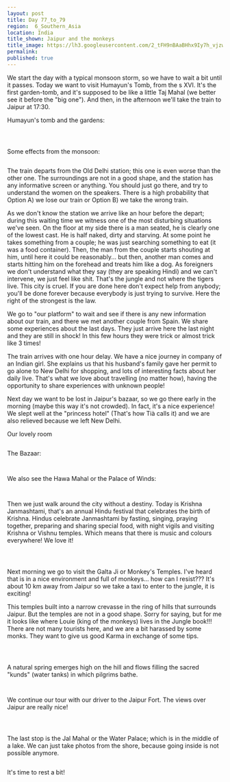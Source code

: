 ```yaml
---
layout: post
title: Day 77_to_79
region:  6_Southern_Asia
location: India
title_shown: Jaipur and the monkeys
title_image: https://lh3.googleusercontent.com/2_tFH9nBAaBHhx9Iy7h_vjzw0OCMzqWRIimAOdNk43SrbeGWMjt5rF60NcKUq03oAsa7qrlxO37vvM9MMpMfRKv5wy820e97qsFnk7v3oFmnUsqvRwOdoNKrBbnZeHXi82kxyBHBRnV9oQT60ARiNTopbQ8CkUurZLm58DRM0PgP5cW4_4inB8jc6vZe6MlYJ1W3xHfoLp5MeUS_-iFG6rkmTABPPChQtxYBb7HyngeJjUQ9nKyXgNzpe0i81Co7za-kZAk8WNYgUle8Zpt-r2MCBbUQshfnMk1Gm-u51IpMDNUx8xI5qqK0dfxWiAfNZ5rMCHjpeuP_Upo-NxacsC2GKxCs9YrEJl4WKyX9KSDOtCOttve3THl2n-DbIX5PbxD3RUkE_yG0DGq6hvBrg46ECUO9RpcHftl8M-oVJLR-iMNvWpc_SguHfzER1Zwh100Grw_ZvWHNWfLure5WJOqJs-oodzSBtWlag0M8u_FruTu4zcFFs2l5rae2-IWKT3RZsniCA1njYM68u1UJsOs0zC6KyzI_-IccHJabeDqoHoEj5-vak3-5LeGGaGuq_1Tmr6ozX4zdjpOhMzVnOkQWUrfOUBvdmbkA5mgijLd2-os4IMh9j0_98g_tDkQKfxcSBF-qEI0kB5AtWr3JNpaN_hou4uJjAlI52L1JhzyOaCv-z-QTKh4LoBnVN5LL6CwEJocxBC1gaeHYgfg=w836-h627-no 
permalink: 
published: true
---
```


We start the day with a typical monsoon storm, so we have to wait a bit until it passes. Today we want to visit Humayun's Tomb, from the s XVI. It's the first garden-tomb, and it's supposed to be like a little Taj Mahal (we better see it before the "big one"). And then, in the afternoon we'll take the train to Jaipur at 17:30.

Humayun's tomb and the gardens:

<p><a
href="https://lh3.googleusercontent.com/tPa6DNIs3y3qqIEuKZ7VvkLvo0-8wPvYtUVeLcnVGNwJMRFsyVXVS5_lm6-qS1ke5K6SySYreMCdMfQgjmlx0IMEHCKHNcmN4rNQI-mdhsZo4a4Zd34A5ySx0XNEtk3EvUszPMV8u9Hlpm2eKt3wZngtq1MMUqjXasae3Ze_wkv8lhtXBQ4rQg9Ce3Ey8bKzWZnusIvfWmsKuEBHMIOXj5Qriwb-Yu0QQPv4vTudGjxz7Blnn_AdCdW6LLjSokSPGpASRAcqLR7KAnOQQF00rOkTQDfZugTQB3Riysy6-4E_ah-6dPJU3rS1hV52-a7P794jJ11sTvHqaO3fsT1jK73eh-z_jKHYLMwpBeMPq6RiDP8RKZ3ra6cTcpB-ABz_qy-zI627AjJjoC3Sh9E-hEEeD2hXCXhQ9opmI7v--K57DpPox-zoHBD0LcuhTJ7FykXmGWyc9WeguGNd6HyBOswkMqa4hgRRbf8fxy9K2hFcELZNiVQvSllgafjjxFYmjnZdjwBybtHwMQSLczwDCGt4bCcrqo1kPwJMDUvd9ybtJ-87PiYBvCf2o3R8XEeR6N496xdIrLB_FhxOfcu1uSH1umGEh5FOyI_SucY8z7DVYTH2D2BgbpIsXw1-hgyvAi5f58V-e0MwbnGqI1uMgBwALPj2xRCsTO2F5jl-7FKdZAnzN4YttvX4Rg=w836-h627-no"><img 
src="https://lh3.googleusercontent.com/tPa6DNIs3y3qqIEuKZ7VvkLvo0-8wPvYtUVeLcnVGNwJMRFsyVXVS5_lm6-qS1ke5K6SySYreMCdMfQgjmlx0IMEHCKHNcmN4rNQI-mdhsZo4a4Zd34A5ySx0XNEtk3EvUszPMV8u9Hlpm2eKt3wZngtq1MMUqjXasae3Ze_wkv8lhtXBQ4rQg9Ce3Ey8bKzWZnusIvfWmsKuEBHMIOXj5Qriwb-Yu0QQPv4vTudGjxz7Blnn_AdCdW6LLjSokSPGpASRAcqLR7KAnOQQF00rOkTQDfZugTQB3Riysy6-4E_ah-6dPJU3rS1hV52-a7P794jJ11sTvHqaO3fsT1jK73eh-z_jKHYLMwpBeMPq6RiDP8RKZ3ra6cTcpB-ABz_qy-zI627AjJjoC3Sh9E-hEEeD2hXCXhQ9opmI7v--K57DpPox-zoHBD0LcuhTJ7FykXmGWyc9WeguGNd6HyBOswkMqa4hgRRbf8fxy9K2hFcELZNiVQvSllgafjjxFYmjnZdjwBybtHwMQSLczwDCGt4bCcrqo1kPwJMDUvd9ybtJ-87PiYBvCf2o3R8XEeR6N496xdIrLB_FhxOfcu1uSH1umGEh5FOyI_SucY8z7DVYTH2D2BgbpIsXw1-hgyvAi5f58V-e0MwbnGqI1uMgBwALPj2xRCsTO2F5jl-7FKdZAnzN4YttvX4Rg=w836-h627-no" class="oversize" alt=""></a></p>

<p><a
href="https://lh3.googleusercontent.com/aRoFs1stinP28gwq0VqyvJk4r9zW0pCfwGpfj1mm226gGrvrpH87p78ukgQ8U6u03NxWPzVHFAETAPiZvKkwYUy9zem2VDp4jIDJwHw2s6BpHsbUYICMThGMyRAdOgUcpSZ_4tWyfakyWTGzyl0pbcKkGwKEHmGLOHzAm_ZJY780q4NOo7Hiia1ieqKmJ7eRu3BPBdzCYS6W97aQwEFwpi4c8LMxWlExso306kfUJj8Vz7Qf-sv9kSL_Mq7ePluyYdLUhqHFF2Gp6QMOhZReyeVcOWkJAcC5qGqLQKJ5NjlTpLrvUHKUtSC1cnvRs6B71-8NArJ6WNV5GrWChNRcgDvo-iqTGNxCRtGBuG5U_mcmtoFPEBLuEkYUtPb5nF5B9B9x97_hzgXD7mYDJ0VjrS11iPsfu6Uq23839dQu1FPuWCztQaUeRgaS0TfrYVNtrigVXDrQB7exSRsuP1Hv3mFLBHkvfiOOJKnBOMgVRRkaz8dkwrm1puyWv71ZMP6s4enWj0KeNgBQnOckyuWwCf0qEZtGT5J5qfFsIAeiwqdK8U_YGSUsJAXd1w8tFusNk_-amtvczHrfMObTWsg--MGkv4njUCu3bm-7t8caTmsM15sfmpJ45unz-3nXx5XIzdjOeT9QcwdqiFR6AklF5Ovob1kbICkO5X58SGizUI3yusticaeMOWAn4Q=w836-h627-no"><img 
src="https://lh3.googleusercontent.com/aRoFs1stinP28gwq0VqyvJk4r9zW0pCfwGpfj1mm226gGrvrpH87p78ukgQ8U6u03NxWPzVHFAETAPiZvKkwYUy9zem2VDp4jIDJwHw2s6BpHsbUYICMThGMyRAdOgUcpSZ_4tWyfakyWTGzyl0pbcKkGwKEHmGLOHzAm_ZJY780q4NOo7Hiia1ieqKmJ7eRu3BPBdzCYS6W97aQwEFwpi4c8LMxWlExso306kfUJj8Vz7Qf-sv9kSL_Mq7ePluyYdLUhqHFF2Gp6QMOhZReyeVcOWkJAcC5qGqLQKJ5NjlTpLrvUHKUtSC1cnvRs6B71-8NArJ6WNV5GrWChNRcgDvo-iqTGNxCRtGBuG5U_mcmtoFPEBLuEkYUtPb5nF5B9B9x97_hzgXD7mYDJ0VjrS11iPsfu6Uq23839dQu1FPuWCztQaUeRgaS0TfrYVNtrigVXDrQB7exSRsuP1Hv3mFLBHkvfiOOJKnBOMgVRRkaz8dkwrm1puyWv71ZMP6s4enWj0KeNgBQnOckyuWwCf0qEZtGT5J5qfFsIAeiwqdK8U_YGSUsJAXd1w8tFusNk_-amtvczHrfMObTWsg--MGkv4njUCu3bm-7t8caTmsM15sfmpJ45unz-3nXx5XIzdjOeT9QcwdqiFR6AklF5Ovob1kbICkO5X58SGizUI3yusticaeMOWAn4Q=w836-h627-no" class="oversize" alt=""></a></p>

<p><a
href="https://lh3.googleusercontent.com/4nwvXcbBnAN1BwIs-454g9aQCxZIYiTkyH3jTDxsvjcd48Tg4Y45enL1MQvng2tVAgnGFXp-3djTLQcVD__U7dZatOyWKD8ie9I4wi6UcuMW_cmPduf9nQSK8IU4FN_jRB-R7QXyziIReFv2Tl7goBuIb-71lvG3KN-Dg2Fi5LUXuNbAZhLjW81JRwPcTCGzJ6g6DzXCcgJbfPh0WFOGIeAKzx3cQ-UJfDEPPfAUqWypW52HCrT2oxSITKhPmomBECLqCp0T8lIE28gRiyKUSGlHaRP1XcYe0k0SFC5Jeo5Ns9nfnAyCsTXK2zMZm2QuEsHNnwM3amQK7XTUvQ2WoHRwTEp0enpfnS0rZeJw4yhjRBUip18LryIZM0rFfEgmJUoQUx1OmZIQBTmQA3ysn4w7jyQaLAUrW1Feui8VhuGsqXBPNU3mAyYBfhWUNYZkPU4qHGQoYSy5XhPj-FEs2qxZKKedHhelzJePWAid6QDja0gjmtFfkjZ-miBrc01h83D9G--FHm5zosvF77hkGCyzkVm8hPugZdnLH5oXeucvgNRMWeLR1_kcrZKRIWamLnvAedSBJDwgdFpVAcqDlBFFnGGFdtrs5A4TKtimSP85rYQUjOQhOoWx8xIJDud_h71wxF0j0xyRIH7_YSxbyN-QdMa4xbrMcwIY03yh_aMu568bbKZIjYueFg=w836-h627-no"><img 
src="https://lh3.googleusercontent.com/4nwvXcbBnAN1BwIs-454g9aQCxZIYiTkyH3jTDxsvjcd48Tg4Y45enL1MQvng2tVAgnGFXp-3djTLQcVD__U7dZatOyWKD8ie9I4wi6UcuMW_cmPduf9nQSK8IU4FN_jRB-R7QXyziIReFv2Tl7goBuIb-71lvG3KN-Dg2Fi5LUXuNbAZhLjW81JRwPcTCGzJ6g6DzXCcgJbfPh0WFOGIeAKzx3cQ-UJfDEPPfAUqWypW52HCrT2oxSITKhPmomBECLqCp0T8lIE28gRiyKUSGlHaRP1XcYe0k0SFC5Jeo5Ns9nfnAyCsTXK2zMZm2QuEsHNnwM3amQK7XTUvQ2WoHRwTEp0enpfnS0rZeJw4yhjRBUip18LryIZM0rFfEgmJUoQUx1OmZIQBTmQA3ysn4w7jyQaLAUrW1Feui8VhuGsqXBPNU3mAyYBfhWUNYZkPU4qHGQoYSy5XhPj-FEs2qxZKKedHhelzJePWAid6QDja0gjmtFfkjZ-miBrc01h83D9G--FHm5zosvF77hkGCyzkVm8hPugZdnLH5oXeucvgNRMWeLR1_kcrZKRIWamLnvAedSBJDwgdFpVAcqDlBFFnGGFdtrs5A4TKtimSP85rYQUjOQhOoWx8xIJDud_h71wxF0j0xyRIH7_YSxbyN-QdMa4xbrMcwIY03yh_aMu568bbKZIjYueFg=w836-h627-no" class="oversize" alt=""></a></p>

Some effects from the monsoon:

<p><a
href="https://lh3.googleusercontent.com/Lr6080Bt_SqwpNGRRzTT1YPLK945QKVkglg8qqnrB50XVP0AapVAvDHEP99oYVe-q1V70_pYLa5e20tgS4kGgh2A8DAWrVSaLrIh46s2yQ6d9dXt59Op7DUF4y70kv6wNgRNa6aAnJD_qDn_m5GE8lWIMqFxqDEjvj1hkbDkGQdyVq-_2Ug-TJGvBh2teuZ5njXhmmm2HBOS4M3I5b0I0dgPqR8k1DDW7LWN5-cWWvtfy3nEZbkA8hZ1HDjBStV7DmTo0JB861UrmgFWJDOE_1R87VA7_k19m3RWP_WFqlfd4DCCYEDucuyl4jyb8FG5-8Rdmu343vEiH7MB1T9d5P4UKcstFzYJ8MhYbbcLTBAybJYL-NLU7n9qPCkRMhtcR_CVu9TOMsNtCRt56BmlTIaCX8lraWkGzuGywdlTUIElKJJbEiSyAX1fRphpNnyI7G2x3ADQd-zvJoHVoMkgKZ1KLqvZJXPWdLauSrqZRrKFFGCVGrXWiglAFH6Ac0lNMK-6PIHcbeNpuqps6ilUjvVwWZ5hiwjA5fCTldAr66Jqdp3_D_noJd-EiX57kujGZZ0Cb0nj0zEmKWhJBGcNY3BsgJ3UqiZppj6ClcteGPNYXSTaAm1_Ni9LVfdhHc3JTk-RWKTcLWCUilRRMWmZBiCe0Klu3NoAPnG2Hg8aLxLh6cIXC_eLUwuxZQ=w546-h307-k-no"><img 
src="https://lh3.googleusercontent.com/Lr6080Bt_SqwpNGRRzTT1YPLK945QKVkglg8qqnrB50XVP0AapVAvDHEP99oYVe-q1V70_pYLa5e20tgS4kGgh2A8DAWrVSaLrIh46s2yQ6d9dXt59Op7DUF4y70kv6wNgRNa6aAnJD_qDn_m5GE8lWIMqFxqDEjvj1hkbDkGQdyVq-_2Ug-TJGvBh2teuZ5njXhmmm2HBOS4M3I5b0I0dgPqR8k1DDW7LWN5-cWWvtfy3nEZbkA8hZ1HDjBStV7DmTo0JB861UrmgFWJDOE_1R87VA7_k19m3RWP_WFqlfd4DCCYEDucuyl4jyb8FG5-8Rdmu343vEiH7MB1T9d5P4UKcstFzYJ8MhYbbcLTBAybJYL-NLU7n9qPCkRMhtcR_CVu9TOMsNtCRt56BmlTIaCX8lraWkGzuGywdlTUIElKJJbEiSyAX1fRphpNnyI7G2x3ADQd-zvJoHVoMkgKZ1KLqvZJXPWdLauSrqZRrKFFGCVGrXWiglAFH6Ac0lNMK-6PIHcbeNpuqps6ilUjvVwWZ5hiwjA5fCTldAr66Jqdp3_D_noJd-EiX57kujGZZ0Cb0nj0zEmKWhJBGcNY3BsgJ3UqiZppj6ClcteGPNYXSTaAm1_Ni9LVfdhHc3JTk-RWKTcLWCUilRRMWmZBiCe0Klu3NoAPnG2Hg8aLxLh6cIXC_eLUwuxZQ=w546-h307-k-no" class="oversize" alt=""></a></p>


The train departs from the Old Delhi station; this one is even worse than the other one. The surroundings are not in a good shape, and the station has any informative screen or anything. You should just go there, and try to understand the women on the speakers. There is a high probability that Option A) we lose our train or Option B) we take the wrong train.

As we don't know the station we arrive like an hour before the depart; during this waiting time we witness one of the most disturbing situations we've seen. On the floor at my side there is a man seated, he is clearly one of the lowest cast. He is half naked, dirty and starving. At some point he takes something from a couple; he was just searching something to eat (it was a food container). Then, the man from the couple starts shouting at him, until here it could be reasonably... but then, another man comes and starts hitting him on the forehead and treats him like a dog. As foreigners we don't understand what they say (they are speaking Hindi) and we can't intervene, we just feel like shit. That's the jungle and not where the tigers live. This city is cruel. If you are done here don't expect help from anybody; you'll be done forever because everybody is just trying to survive. Here the right of the strongest is the law.

We go to "our platform" to wait and see if there is any new information about our train, and there we met another couple from Spain. We share some experiences about the last days. They just arrive here the last night and they are still in shock! In this few hours they were trick or almost trick like 3 times!

The train arrives with one hour delay. We have a nice journey in company of an Indian girl. She explains us that his husband's family gave her permit to go alone to New Delhi for shopping, and lots of interesting facts about her daily live. That's what we love about travelling (no matter how), having the opportunity to share experiences with unknown people! 

Next day we want to be lost in Jaipur's bazaar, so we go there early in the morning (maybe this way it's not crowded). In fact, it's a nice experience! We slept well at the "princess hotel" (That's how Tià calls it) and we are also relieved because we left New Delhi.

Our lovely room

<p><a
href="https://lh3.googleusercontent.com/_QWuCOrB4YGObp1oguHR5EsvxAMG-XDXimq14qJ6pDQLzKhrlTnPiCvc9vv9nRPtK8fK3tAvCT97CSxgbYAvLmY3bEyOlvhRX_SyirzGcex9JK5nMmQf6pO43cxsL2jK6d47dw9pjNHsb9ryXqXaF4jxO1bLpopJDwpsE8kIDgu5ceQGycvYmv7oH22m2cFZUVJwYkuC2nI2v316hT6E_fbdmdVKSaDxbNn3LwD9Hemcx0Dv73PvC8ZWcsbPR8yf1LlrH_l9ljLW8AhEn3xjr0xbGn3U__fN1zLfb9cTxNPlAxDh1H9XNfMwsNprK9GbxQyOd0AzPoTZqId6e12qG1amQR5koaz7VZ_jm0M-P8M30q2H5_M88AdtjYuILfpgmQG10PMWmLcj-RohHgdsGIIBnR8y0n8zE61SuK1WsmgUD2X5a6CWMnR7Dvu-84NlYLa0Ncz-zFrFmzlv9ZZtw9EXXlcExE3Nbs8_j-08tDsp5e8-YkOh8-RtXz7wtwZv-Ap7VuskUDb7dDvDLe8Sbbdireth02h40yaJ-GIG2WT578Lujg-lSbJPfZAxDEqSDFpO6PtMF44tc27HnOHuG53tbp01FDUGDpOQ0sndaLigqwxFdfjWUi5j2RCGVr_4yKnLR8C5zhS-qTZOtGT478WqNgcoycgOlmWrtDJEVAH9FjQuyByLJkNIQQ=w1115-h627-no"><img 
src="https://lh3.googleusercontent.com/_QWuCOrB4YGObp1oguHR5EsvxAMG-XDXimq14qJ6pDQLzKhrlTnPiCvc9vv9nRPtK8fK3tAvCT97CSxgbYAvLmY3bEyOlvhRX_SyirzGcex9JK5nMmQf6pO43cxsL2jK6d47dw9pjNHsb9ryXqXaF4jxO1bLpopJDwpsE8kIDgu5ceQGycvYmv7oH22m2cFZUVJwYkuC2nI2v316hT6E_fbdmdVKSaDxbNn3LwD9Hemcx0Dv73PvC8ZWcsbPR8yf1LlrH_l9ljLW8AhEn3xjr0xbGn3U__fN1zLfb9cTxNPlAxDh1H9XNfMwsNprK9GbxQyOd0AzPoTZqId6e12qG1amQR5koaz7VZ_jm0M-P8M30q2H5_M88AdtjYuILfpgmQG10PMWmLcj-RohHgdsGIIBnR8y0n8zE61SuK1WsmgUD2X5a6CWMnR7Dvu-84NlYLa0Ncz-zFrFmzlv9ZZtw9EXXlcExE3Nbs8_j-08tDsp5e8-YkOh8-RtXz7wtwZv-Ap7VuskUDb7dDvDLe8Sbbdireth02h40yaJ-GIG2WT578Lujg-lSbJPfZAxDEqSDFpO6PtMF44tc27HnOHuG53tbp01FDUGDpOQ0sndaLigqwxFdfjWUi5j2RCGVr_4yKnLR8C5zhS-qTZOtGT478WqNgcoycgOlmWrtDJEVAH9FjQuyByLJkNIQQ=w1115-h627-no" class="oversize" alt=""></a></p>

The Bazaar:

<p><a
href="https://lh3.googleusercontent.com/mP3wpMxGpQR6gL8dRp9JhTTHAg-TbPIP3QlVX8xe5G-euhVvEqLEjqQlAJIBSDSALNO95jBFcGC5WhwUw1z6Zv0GJ4XKJLFo_M0xoUuC8JK9PKBiIk4LXF0wDGpd6ZRd6xLEgBKIg1DvQIXPdOOJFrWByy7D4iW1BHnm7NC_AqN2t4PkOPEZHZ1vER2alD49PQKmdHq-PGwFuG2wHEPOo2jx7V_2iDveuQIgjaXalU325R_3OW0bzASBsYbGenUvQjrbrSh9PcUTFMV3QRhaUZSNbQhQLl18E1yPFQeLZHjY0-ibYfLMmG5GyY-HjzAgQkzXFi7L2tZMBrbDyvyA04NdZXGILAzrubONbzOyfSDSw_tw4pizsb4MJWHcfOP30eDePdyBIFc4__I5PnfDUXAOrkFZr2ESBZnZasYS65fNTp58UsxvfqcLO9hy13ePu45Ir-BejhjYuRaHvSIrgZUxlBfrk0ef6AMMsaLoQ8_Oj-JdzVPCjpbycoa15JxobpkyavpXavowx3cuOdI2-DsjVzGISTamugldE0i2X-9u0xBHAgFbDoSs-F50FGhELQo_XgTncpoo1hiyoVMipPWwK4Xuo1P4Civ5upffMi04fiekmgj5-4pz__iSxhGSX3OrseMOPxYlgQTv6JdvpUbDLPTQh5u3evye3q7fEuRBR_kBXUznfac1lw=w471-h627-no"><img 
src="https://lh3.googleusercontent.com/mP3wpMxGpQR6gL8dRp9JhTTHAg-TbPIP3QlVX8xe5G-euhVvEqLEjqQlAJIBSDSALNO95jBFcGC5WhwUw1z6Zv0GJ4XKJLFo_M0xoUuC8JK9PKBiIk4LXF0wDGpd6ZRd6xLEgBKIg1DvQIXPdOOJFrWByy7D4iW1BHnm7NC_AqN2t4PkOPEZHZ1vER2alD49PQKmdHq-PGwFuG2wHEPOo2jx7V_2iDveuQIgjaXalU325R_3OW0bzASBsYbGenUvQjrbrSh9PcUTFMV3QRhaUZSNbQhQLl18E1yPFQeLZHjY0-ibYfLMmG5GyY-HjzAgQkzXFi7L2tZMBrbDyvyA04NdZXGILAzrubONbzOyfSDSw_tw4pizsb4MJWHcfOP30eDePdyBIFc4__I5PnfDUXAOrkFZr2ESBZnZasYS65fNTp58UsxvfqcLO9hy13ePu45Ir-BejhjYuRaHvSIrgZUxlBfrk0ef6AMMsaLoQ8_Oj-JdzVPCjpbycoa15JxobpkyavpXavowx3cuOdI2-DsjVzGISTamugldE0i2X-9u0xBHAgFbDoSs-F50FGhELQo_XgTncpoo1hiyoVMipPWwK4Xuo1P4Civ5upffMi04fiekmgj5-4pz__iSxhGSX3OrseMOPxYlgQTv6JdvpUbDLPTQh5u3evye3q7fEuRBR_kBXUznfac1lw=w471-h627-no" class="oversize" alt=""></a></p>

<p><a
href="https://lh3.googleusercontent.com/JeAHHArZwsRNhj1P3RicSwl1xYRNt4V2zwynu_ZW4U_14SiGlTKOjvhtTBMozMJX7Jciz2TARHXGZeQGCntXB77aY5EjhVLU5JcpC_Uin66foVC6UDw2Rdb_U-LlQ77wHJfPRfvQZcUw0P_V3xdwYj4U_Gkg5XzFQXamFqIZDce_SDmzoCqSRwvPqjtl37fqnyGHoYTXjiQliCZFLIythCXAMwVRPD-7a4QfZc22ToL2Y0fwQLlK9vAqsranWU7RJcUVYWG6cYh73jtvS9MOVifN25o1wV_44lvYG0Iqk42bVNsMaaUkllJ6KYEUS5brjMU0ADSdTMs9kDg_9RGBFqe6T--UkW3Y2rginYDD685Kt5_zhHEnYSA4_XEZkzuGaRHmTWIZkeLBIlX0o9Ix22aCchYH_e_20pMn1jarlU1D5bFAX4Qtdn76RPESfZbnhLkxT40cGXCz0TYCeQT9OnydZpBLnlzRw8A-Y6yFBbogfAywIgyZzo3hSkBwtdH5avUNkm3lObZQF7huTdN8g6QgGcJpAvivS2v0wA8ujOwdHQ1CLfLFE-XamE7ATdBGIoBKy4DuRJx3MdgHSDZCI_Ce-qWf-RtABybcE_3JYPMsPnRrPuDGuVP4FX_alhHUh7h8I1ySTIGZ6f0U2G2OgWObX-RDFJmh2cNLG423gCzpiKGJVuTJF-2glA=w836-h627-no"><img 
src="https://lh3.googleusercontent.com/JeAHHArZwsRNhj1P3RicSwl1xYRNt4V2zwynu_ZW4U_14SiGlTKOjvhtTBMozMJX7Jciz2TARHXGZeQGCntXB77aY5EjhVLU5JcpC_Uin66foVC6UDw2Rdb_U-LlQ77wHJfPRfvQZcUw0P_V3xdwYj4U_Gkg5XzFQXamFqIZDce_SDmzoCqSRwvPqjtl37fqnyGHoYTXjiQliCZFLIythCXAMwVRPD-7a4QfZc22ToL2Y0fwQLlK9vAqsranWU7RJcUVYWG6cYh73jtvS9MOVifN25o1wV_44lvYG0Iqk42bVNsMaaUkllJ6KYEUS5brjMU0ADSdTMs9kDg_9RGBFqe6T--UkW3Y2rginYDD685Kt5_zhHEnYSA4_XEZkzuGaRHmTWIZkeLBIlX0o9Ix22aCchYH_e_20pMn1jarlU1D5bFAX4Qtdn76RPESfZbnhLkxT40cGXCz0TYCeQT9OnydZpBLnlzRw8A-Y6yFBbogfAywIgyZzo3hSkBwtdH5avUNkm3lObZQF7huTdN8g6QgGcJpAvivS2v0wA8ujOwdHQ1CLfLFE-XamE7ATdBGIoBKy4DuRJx3MdgHSDZCI_Ce-qWf-RtABybcE_3JYPMsPnRrPuDGuVP4FX_alhHUh7h8I1ySTIGZ6f0U2G2OgWObX-RDFJmh2cNLG423gCzpiKGJVuTJF-2glA=w836-h627-no" class="oversize" alt=""></a></p>

We also see the Hawa Mahal or the Palace of Winds:

<p><a
href="https://lh3.googleusercontent.com/57lFSbVZmxj7vXZpg4zcqVjIxclcOHzl-bSMhFKqI4TLk_S9Ii7i73VJjY6ihir8-Or3XQ9dVWj8KsUBfYZSmCIeDnVTFfP_ne4kFffAUhlRD5zan3cQs30r5kVsxVlsQL96dsiqgP8yjRph4UcvIqnXv4XE2-zOj2S-rBrnYeC6WbarTeXDAfy3qUBa-LXpi6YjZLQzymchTDMfX5xS0deuVby6xktcx_-rzRz4QtaBeohqNByy3lD_j1pHWzDN9wLaWJVVJvoL_9_FVwCDLTD9It9ch58J1UdS9tkxCfjw3Iw36rGFZvMEkjTpMThiLOmlDXJR-48Nw_B6z0YAQYKkFaYyCVY0ax7pzsfMUEt01VhGzdFvT1Vp3HiRMrdisd8RNAWlajWXjf-EX_pku1YAPV9RV-uz-wzhizMu3SkoOkTEo3mj0ErNWWCSWbDr-l2JzpxpMV-QaOwnaFNIJtZjWnPviOcDmfpfCeeAtZvbZBFzJpln-hRti3K35mT2EeLNFVDWsj9aoY0iHnL97gfL8QEWBHa_xgHDF7Fo47W5V4f05_36akgSf_p8MNthIoNhp79p2NcgouGDzTPI8eBIS7luQGIe69PYbIL3arE5hDkRGBY3ElUEMFE4muYTlnOTIHbItPwTRuXBxRayGEiZxKsGb_RVzXw-fO2SV1r7IFURgJ3INr_QIw=w836-h627-no"><img 
src="https://lh3.googleusercontent.com/57lFSbVZmxj7vXZpg4zcqVjIxclcOHzl-bSMhFKqI4TLk_S9Ii7i73VJjY6ihir8-Or3XQ9dVWj8KsUBfYZSmCIeDnVTFfP_ne4kFffAUhlRD5zan3cQs30r5kVsxVlsQL96dsiqgP8yjRph4UcvIqnXv4XE2-zOj2S-rBrnYeC6WbarTeXDAfy3qUBa-LXpi6YjZLQzymchTDMfX5xS0deuVby6xktcx_-rzRz4QtaBeohqNByy3lD_j1pHWzDN9wLaWJVVJvoL_9_FVwCDLTD9It9ch58J1UdS9tkxCfjw3Iw36rGFZvMEkjTpMThiLOmlDXJR-48Nw_B6z0YAQYKkFaYyCVY0ax7pzsfMUEt01VhGzdFvT1Vp3HiRMrdisd8RNAWlajWXjf-EX_pku1YAPV9RV-uz-wzhizMu3SkoOkTEo3mj0ErNWWCSWbDr-l2JzpxpMV-QaOwnaFNIJtZjWnPviOcDmfpfCeeAtZvbZBFzJpln-hRti3K35mT2EeLNFVDWsj9aoY0iHnL97gfL8QEWBHa_xgHDF7Fo47W5V4f05_36akgSf_p8MNthIoNhp79p2NcgouGDzTPI8eBIS7luQGIe69PYbIL3arE5hDkRGBY3ElUEMFE4muYTlnOTIHbItPwTRuXBxRayGEiZxKsGb_RVzXw-fO2SV1r7IFURgJ3INr_QIw=w836-h627-no" class="oversize" alt=""></a></p>

<p><a
href="https://lh3.googleusercontent.com/gKO5j5-wxnkVgeJ9XNM47kwjEzZph0Cp1G5ROE__-20ZhiTzWj1zo-aOjwOEF_fKfeG3clt4LuvrA3BiN5M0tri06HpNDc6ZKtTd2VToxjWMiRYyZygW00vwKhiZDh-AuHQ2cedbqMjbPVQciu_6YX19MK34lT-JUEpEnTCt9EjICGaPpw0xkppGeT3TvhDwCb55Fl6jYjzlUi9Zsqpt5Nm7BO7V1YMG57PR3MJFz809HBnrnr8GpQgIcduFm9AVYOInvhMacAMScxXJTicobumgBFAXL5lb45Az5sGNnSCTTwvoSiv5jTcBl6KUlwfYyf0iWKu97Ngb1OLFCLCGy-3-a8qyQgJGt3RcXVrlYOjH9Ws0hi3K_mZcSId_CEueSUE8VCXVOH-lD0ssCHNnEw1ko0mqHeGbsAkECKVbzvjU69j755ahNYYbjPM0YseQVl2ppM0JYNKM646ZuR0Tps-eKjvHp9rSVzehHry3zTfv1mmThAdTkNjAIUyLWfneGTMJhqHej9q4a4JuHm__k2fxSrR8muNCqahAfmztPPwu2a3rU76g8KICKDm4rIxXQyIF82XtoYTWuT2BoQT6GdyiRrC08fniAKXCi0mUyKVkdMT7C_ix-VUwzdLO-cdft48atV22JR2UEDtJcjFwBeuIhfTGxrEBfA-t05BVcNZoXc1JUmJ4hOYYog=w836-h627-no"><img 
src="https://lh3.googleusercontent.com/gKO5j5-wxnkVgeJ9XNM47kwjEzZph0Cp1G5ROE__-20ZhiTzWj1zo-aOjwOEF_fKfeG3clt4LuvrA3BiN5M0tri06HpNDc6ZKtTd2VToxjWMiRYyZygW00vwKhiZDh-AuHQ2cedbqMjbPVQciu_6YX19MK34lT-JUEpEnTCt9EjICGaPpw0xkppGeT3TvhDwCb55Fl6jYjzlUi9Zsqpt5Nm7BO7V1YMG57PR3MJFz809HBnrnr8GpQgIcduFm9AVYOInvhMacAMScxXJTicobumgBFAXL5lb45Az5sGNnSCTTwvoSiv5jTcBl6KUlwfYyf0iWKu97Ngb1OLFCLCGy-3-a8qyQgJGt3RcXVrlYOjH9Ws0hi3K_mZcSId_CEueSUE8VCXVOH-lD0ssCHNnEw1ko0mqHeGbsAkECKVbzvjU69j755ahNYYbjPM0YseQVl2ppM0JYNKM646ZuR0Tps-eKjvHp9rSVzehHry3zTfv1mmThAdTkNjAIUyLWfneGTMJhqHej9q4a4JuHm__k2fxSrR8muNCqahAfmztPPwu2a3rU76g8KICKDm4rIxXQyIF82XtoYTWuT2BoQT6GdyiRrC08fniAKXCi0mUyKVkdMT7C_ix-VUwzdLO-cdft48atV22JR2UEDtJcjFwBeuIhfTGxrEBfA-t05BVcNZoXc1JUmJ4hOYYog=w836-h627-no" class="oversize" alt=""></a></p>

Then we just walk around the city without a destiny. Today is Krishna Janmashtami, that's an annual Hindu festival that celebrates the birth of Krishna. Hindus celebrate Janmashtami by fasting, singing, praying together, preparing and sharing special food, with night vigils and visiting Krishna or Vishnu temples. Which means that there is music and colours everywhere! We love it!

<p><a
href="https://lh3.googleusercontent.com/_-dD-RJ-IBb5kUu2-aypAAlsM8BhgZM8MZiMhcKJ6jvTia7wVj3moRPqmpG78ZWfmCObxUYvI8FzSfzSd-CHuPZd6IBuw9W5PIAgENLhP2m14lS_C6dZOz2aHrfoud6CbXNOoOWByDkl0WaYk8scxYeL_uBkilh3e7QY5tYW6AuiGn9QvNKNHqcr1l3tEfcqbdwJZrgqXsih5wLV3_QcaSGu7FJlxrHhPDJBpCdbn5CLE209qcfXT45UECGXRqohABNx9SmFJjfHhoziZx-1iPl6i3hz5w_7g7OsPGWF3YAkkBrBVPC8cIuR4_ciYt9EdIK6Zei2bR5WkvJLKzsOlkkgKeDgOJEjWh4yNE5m6A_-jK3LmHwqB4-DzZWhSjbhBt2zm1_RBNmI6x6-GUeTlKmFZTSN-hpxdOj15-SNCORgFnbJmpu8EzehLWTKbfdN4CVRcEmIwGVE5iezIj8rZZ9a6QU4LYv-DyJASp51GLUYubv0GC5UM6QccW1uJ3xV1FDQSaUY_cZ6l71PIO_nwh_mAl1bQfzmuY64IUeZQ7NxGz9EY6iHMfUfOjeBZiQVEJeX0HlQjPt1bR1NV0X1S-uplLXTvpU5YmyWq4ueHo8ByMg8xO_99A2YnBLI6tDnm_bPkjeD6m9hjv7OE3ly9X46jxZj4A9zavps207uFTEgqSKV0bk2Mx4ZyQ=w471-h627-no"><img 
src="https://lh3.googleusercontent.com/_-dD-RJ-IBb5kUu2-aypAAlsM8BhgZM8MZiMhcKJ6jvTia7wVj3moRPqmpG78ZWfmCObxUYvI8FzSfzSd-CHuPZd6IBuw9W5PIAgENLhP2m14lS_C6dZOz2aHrfoud6CbXNOoOWByDkl0WaYk8scxYeL_uBkilh3e7QY5tYW6AuiGn9QvNKNHqcr1l3tEfcqbdwJZrgqXsih5wLV3_QcaSGu7FJlxrHhPDJBpCdbn5CLE209qcfXT45UECGXRqohABNx9SmFJjfHhoziZx-1iPl6i3hz5w_7g7OsPGWF3YAkkBrBVPC8cIuR4_ciYt9EdIK6Zei2bR5WkvJLKzsOlkkgKeDgOJEjWh4yNE5m6A_-jK3LmHwqB4-DzZWhSjbhBt2zm1_RBNmI6x6-GUeTlKmFZTSN-hpxdOj15-SNCORgFnbJmpu8EzehLWTKbfdN4CVRcEmIwGVE5iezIj8rZZ9a6QU4LYv-DyJASp51GLUYubv0GC5UM6QccW1uJ3xV1FDQSaUY_cZ6l71PIO_nwh_mAl1bQfzmuY64IUeZQ7NxGz9EY6iHMfUfOjeBZiQVEJeX0HlQjPt1bR1NV0X1S-uplLXTvpU5YmyWq4ueHo8ByMg8xO_99A2YnBLI6tDnm_bPkjeD6m9hjv7OE3ly9X46jxZj4A9zavps207uFTEgqSKV0bk2Mx4ZyQ=w471-h627-no" class="oversize" alt=""></a></p>

<p><a
href="https://lh3.googleusercontent.com/qOGu-fbAjc4sFicKjhkRgYzAVuetkVxZOD0fGBwZ7BcZMPxwxHkUhRhxJyxTMvwautQw9EfDjLEBpE_qCkTV8I5FcWg5j_r5pS1C0Pg_atCa-sn2omvurkzPNYmTlZg3P_HBf8KsOItnhwkY_DowN2g_Xfu5GhZRhu_8CZVNwWO66ijfaL1aFuvuaM4VBTLUP77J9GZgCgVyrw-1E8FivncZMFXROiqOykRurFN5OK7mjAMHnJxrYtkEx4CKMoLY50nr--o5Oku_Q1Jb5y-mJN8Wn29hGNVH-FiIMFlTJwqmPbJdr7m_tPcJfV7w4yVq2lJnrM7gbNCpekMJwDdVmfP5HIFsytzV-STAoZmUas31NF70XqLbiS-Xij064_qtfax074vE9VtbXOKQoh0yaFjlOzMmGcCOOoFVWRb5zWRm0KYeG2jXhry3xW-YTvF9cnffJ2eyB-iPiOfZxcVfPdl2HJ77AXio82VQl8qeQ8kvpPS0iJj_-eHsL8fRAGhIYh2AWwlzINm14TgjNl7Fk8cRUaI6a-pWDm28dq3ZhltqEVgaS_NzCm_PToiPN-bJ9V8js8sx_XJo09oAqT-dPVO_91UTG8AhI88Nz_lYOk6w5yxzbRkLYgw4OpSsG37aPnUMIyeyg-Ya-L47Ic5p2BkkxqZBc82OUrpAoE5Gc3ScDRCwTDOAD5KpWQ=w836-h627-no"><img 
src="https://lh3.googleusercontent.com/qOGu-fbAjc4sFicKjhkRgYzAVuetkVxZOD0fGBwZ7BcZMPxwxHkUhRhxJyxTMvwautQw9EfDjLEBpE_qCkTV8I5FcWg5j_r5pS1C0Pg_atCa-sn2omvurkzPNYmTlZg3P_HBf8KsOItnhwkY_DowN2g_Xfu5GhZRhu_8CZVNwWO66ijfaL1aFuvuaM4VBTLUP77J9GZgCgVyrw-1E8FivncZMFXROiqOykRurFN5OK7mjAMHnJxrYtkEx4CKMoLY50nr--o5Oku_Q1Jb5y-mJN8Wn29hGNVH-FiIMFlTJwqmPbJdr7m_tPcJfV7w4yVq2lJnrM7gbNCpekMJwDdVmfP5HIFsytzV-STAoZmUas31NF70XqLbiS-Xij064_qtfax074vE9VtbXOKQoh0yaFjlOzMmGcCOOoFVWRb5zWRm0KYeG2jXhry3xW-YTvF9cnffJ2eyB-iPiOfZxcVfPdl2HJ77AXio82VQl8qeQ8kvpPS0iJj_-eHsL8fRAGhIYh2AWwlzINm14TgjNl7Fk8cRUaI6a-pWDm28dq3ZhltqEVgaS_NzCm_PToiPN-bJ9V8js8sx_XJo09oAqT-dPVO_91UTG8AhI88Nz_lYOk6w5yxzbRkLYgw4OpSsG37aPnUMIyeyg-Ya-L47Ic5p2BkkxqZBc82OUrpAoE5Gc3ScDRCwTDOAD5KpWQ=w836-h627-no" class="oversize" alt=""></a></p>

<p><a
href="https://lh3.googleusercontent.com/zVR9EVJ8QPVzjU_eMFtlqZWrBVPffOWFG6yIUxJFn7wUadOgTV4Gaq9NI7MbNpF5hmVB41uDTIisxa4JKjjqkA6dmwctafcXwgdkQ2X6B7gT9HFQz1M2r-UjOKhFDQG2WQzzQBYHm2tga63YtI5qrpknvvkspsmOoe7zb-gkAxnwFOj4PVwQs7RilbLt5nhU1W2FxLwz72UpyOcy2MzvnOzFsU5rLq5d2XGeE6ZtzqAeRrKe-BzzEHjwbRaYH1zYs4J8Lp6k4tdJ1GtUGMHhOl3-RUQhk9qLYxOFnEdKFJ2Sec7evY_ATwM740aOfmfLu1sRza5ueS-mBxM8Dj0k0qbWwIMEx1xZ-1Qe30eu5lFR0WuS9DW8XU3G5udc0SGsK5GvjZeaCWCHDK99P7musunAGNKpedKXMRp6gteBBoQfwhOQ0evpGufQU2EMG5cnUIIhyjfeuyLYGZqsMi5Mcs0xxfN6Yf1TmpRzMmKEobASDAK9hWTEr9dy0RaF1Gh_emcUSuY8WeUDL27CXeGMoFRWkbmu_E7v7Jr066uCVCMcxUj0CsnN5O-DgtjwpPF9NBGFvJVvVhqgSkgIJuPWSxA3zdyFnUpzXYN28D5WSiFSbf3a_uIEnRR7Siox1VIUC9c1CKq7gcaJ0r6XMyKc0E0MeWTaGudrLvcGFcpnENqFQFjKyjtBePnb2Q=w836-h627-no"><img 
src="https://lh3.googleusercontent.com/zVR9EVJ8QPVzjU_eMFtlqZWrBVPffOWFG6yIUxJFn7wUadOgTV4Gaq9NI7MbNpF5hmVB41uDTIisxa4JKjjqkA6dmwctafcXwgdkQ2X6B7gT9HFQz1M2r-UjOKhFDQG2WQzzQBYHm2tga63YtI5qrpknvvkspsmOoe7zb-gkAxnwFOj4PVwQs7RilbLt5nhU1W2FxLwz72UpyOcy2MzvnOzFsU5rLq5d2XGeE6ZtzqAeRrKe-BzzEHjwbRaYH1zYs4J8Lp6k4tdJ1GtUGMHhOl3-RUQhk9qLYxOFnEdKFJ2Sec7evY_ATwM740aOfmfLu1sRza5ueS-mBxM8Dj0k0qbWwIMEx1xZ-1Qe30eu5lFR0WuS9DW8XU3G5udc0SGsK5GvjZeaCWCHDK99P7musunAGNKpedKXMRp6gteBBoQfwhOQ0evpGufQU2EMG5cnUIIhyjfeuyLYGZqsMi5Mcs0xxfN6Yf1TmpRzMmKEobASDAK9hWTEr9dy0RaF1Gh_emcUSuY8WeUDL27CXeGMoFRWkbmu_E7v7Jr066uCVCMcxUj0CsnN5O-DgtjwpPF9NBGFvJVvVhqgSkgIJuPWSxA3zdyFnUpzXYN28D5WSiFSbf3a_uIEnRR7Siox1VIUC9c1CKq7gcaJ0r6XMyKc0E0MeWTaGudrLvcGFcpnENqFQFjKyjtBePnb2Q=w836-h627-no" class="oversize" alt=""></a></p>

Next morning we go to visit the Galta Ji or Monkey's Temples. I've heard that is in a nice environment and full of monkeys... how can I resist??? It's about 10 km away from Jaipur so we take a taxi to enter to the jungle, it is exciting!

This temples built into a narrow crevasse in the ring of hills that surrounds Jaipur. But the temples are not in a good shape. Sorry for saying, but for me it looks like where Louie (king of the monkeys) lives in the Jungle book!!! There are not many tourists here, and we are a bit harassed by some monks. They want to give us good Karma in exchange of some tips.

<p><a
href="https://lh3.googleusercontent.com/9fxqDybVbarnWcq2SWc9TSQ2Q-UqpQw9apnG_ySB0bWQVc2uI2_jC4McB4CDzbGBVhadgZYYz8oI6y1i2k-S4HJKvE21uCo09hzPk0XSWkq8fkxzui4Ov_OZpGxfGA2bM1GijQ1l72yfmTdwWFs6aDX4dRPG7PgzKKdJCsfn3h-cSiXrlXvXVsFEM-Br7N4qeUgk1vElnX5yXt_6gRRkQYXhK8TwfFZ6e0mC8SkD9rzjTwivR9KODtxsVfV_dBB_p76i96zlo-YdOlDMr1bPv5MMmylkKNv9Nk6l94CegfM3bnh4DZjs0V-54qz1wFO1jQP1SWXepisTP13QPP1aQFO2LxYcgAoq_Q7EWWVfCVuxqwM6Xjjja5UA-tuEVUeVZdjbFO4FLX6eoGImQmAGX---QIn6zDv3y8QytXvbfeU2VmQHO8IGDAvtg9WonQVS35yWSYMn_vPrmAnJHABZUlIOmPiUp8f62dP7oB6zxtghb6AGDrRg0Q8hVSvAHR0zMpQ1VvfcLQEDoryJOwEoibnhwvHbbNzqxMe42DJ5Gn9yp4rCklfKNXAIBUuds_2ANeUPNvaVvMjazxcCS67uAghARx-47bHpcPWOdXn_27_LiUICPIdb2a1PsxSlx_G5I8cVvSaEZQjM7jgzidVsQFQFhv8N4oTDqqKHiQsxwM4O99o9xT7CxoM9CA=w836-h627-no"><img 
src="https://lh3.googleusercontent.com/9fxqDybVbarnWcq2SWc9TSQ2Q-UqpQw9apnG_ySB0bWQVc2uI2_jC4McB4CDzbGBVhadgZYYz8oI6y1i2k-S4HJKvE21uCo09hzPk0XSWkq8fkxzui4Ov_OZpGxfGA2bM1GijQ1l72yfmTdwWFs6aDX4dRPG7PgzKKdJCsfn3h-cSiXrlXvXVsFEM-Br7N4qeUgk1vElnX5yXt_6gRRkQYXhK8TwfFZ6e0mC8SkD9rzjTwivR9KODtxsVfV_dBB_p76i96zlo-YdOlDMr1bPv5MMmylkKNv9Nk6l94CegfM3bnh4DZjs0V-54qz1wFO1jQP1SWXepisTP13QPP1aQFO2LxYcgAoq_Q7EWWVfCVuxqwM6Xjjja5UA-tuEVUeVZdjbFO4FLX6eoGImQmAGX---QIn6zDv3y8QytXvbfeU2VmQHO8IGDAvtg9WonQVS35yWSYMn_vPrmAnJHABZUlIOmPiUp8f62dP7oB6zxtghb6AGDrRg0Q8hVSvAHR0zMpQ1VvfcLQEDoryJOwEoibnhwvHbbNzqxMe42DJ5Gn9yp4rCklfKNXAIBUuds_2ANeUPNvaVvMjazxcCS67uAghARx-47bHpcPWOdXn_27_LiUICPIdb2a1PsxSlx_G5I8cVvSaEZQjM7jgzidVsQFQFhv8N4oTDqqKHiQsxwM4O99o9xT7CxoM9CA=w836-h627-no" class="oversize" alt=""></a></p>

<p><a
href="https://lh3.googleusercontent.com/VPsrwCouAvPhwePHoEVBNHD8_Cg7aFCk3x4u0vXOWGnwMEdn_1ckynJbt0QUMDBimofcTzZT9xq3o6CfPT3kRxpdOoT0D_YaEASlye0PbX1OuWa3_W1vAKVOjQmT3cmT609Ibb4GuZQUtKfk9PwMoMl2fDUIYkm5b4_krWcKXJJ3oTcuUcNzxfiq5vywnL4C4qaBOWQ7BVHCNxvX6q71kV2H5LWoo8_R0f5MD5H2LqMP7EV_FxbreTA5me9J7q473_9fqE2yCF0PwTYNYN5j_t8JDg5HLIibMBNGe9wPDaBxaEKuAG_1LQrb-1bBkqhagdSeoG-MUKC9pxM_vPzGDueyS-Br0iQHJ2DaVOdynPJQaaXm5uvJYGl3TQZCBIraedsh1yCGKymwfKR-v93S4reDr0zhtyUg4dM1hNjE1oOrKJq_sY0PbkY4clwsQohwlb2znHl82tAPWfGH4nfYhGaevLSt7AtbaDSNwRlffKxEgQOX4QeXSckhxuWzhIeJ9FvwqR-jjk5Jb8L_g5qQ4u4g5pTcjJ0c1Z2zahi7aSBVG9BhQZGa_iR0YWmB0-lqKCYtMctE7WJMrIa1BIbRcteu6eIpuVf7sd5srZRgEQso25yQGnRr4x9Kn_F9LjcVhunKbN5d62tgYjk7naCHLz3tc03quXLfWP0xrHHfu6O3mUxymCqQECe5bQ=w836-h627-no"><img 
src="https://lh3.googleusercontent.com/VPsrwCouAvPhwePHoEVBNHD8_Cg7aFCk3x4u0vXOWGnwMEdn_1ckynJbt0QUMDBimofcTzZT9xq3o6CfPT3kRxpdOoT0D_YaEASlye0PbX1OuWa3_W1vAKVOjQmT3cmT609Ibb4GuZQUtKfk9PwMoMl2fDUIYkm5b4_krWcKXJJ3oTcuUcNzxfiq5vywnL4C4qaBOWQ7BVHCNxvX6q71kV2H5LWoo8_R0f5MD5H2LqMP7EV_FxbreTA5me9J7q473_9fqE2yCF0PwTYNYN5j_t8JDg5HLIibMBNGe9wPDaBxaEKuAG_1LQrb-1bBkqhagdSeoG-MUKC9pxM_vPzGDueyS-Br0iQHJ2DaVOdynPJQaaXm5uvJYGl3TQZCBIraedsh1yCGKymwfKR-v93S4reDr0zhtyUg4dM1hNjE1oOrKJq_sY0PbkY4clwsQohwlb2znHl82tAPWfGH4nfYhGaevLSt7AtbaDSNwRlffKxEgQOX4QeXSckhxuWzhIeJ9FvwqR-jjk5Jb8L_g5qQ4u4g5pTcjJ0c1Z2zahi7aSBVG9BhQZGa_iR0YWmB0-lqKCYtMctE7WJMrIa1BIbRcteu6eIpuVf7sd5srZRgEQso25yQGnRr4x9Kn_F9LjcVhunKbN5d62tgYjk7naCHLz3tc03quXLfWP0xrHHfu6O3mUxymCqQECe5bQ=w836-h627-no" class="oversize" alt=""></a></p>

<p><a
href="https://lh3.googleusercontent.com/F9QzWUDR70OZmuV7GCNWu4ZOhghFr84fk2TQIZTC3Ih6tVj0KZcNL30K6Pd76DwVA4rDSwV2Qy5FM5KCeQVzT_JxneM1mq5jIXzKVgnQdp40clw3x2_5_Mq4J9fEdl8Zmhc9YRroGApbgSQl7weP8Z7lDMsBB79psRZQZkhWg27Et_3taYP4Qz5B6JV5lW_eawJXQGxS9UGnfr9IN8g-HyCDtq4Lq3DZqGDh_mA7C5n1bIBWi499dbztgdLarx-RMy-FmfwnPRnqevfHcdHut4EUTM2SpGpVe99jvz1E92ZK_2n81sX-wOQwlQb6PAgMfdDjTWOsfpnb4Uy8sidyns6gM1Qi6NxnEAIbMn0ETkyEVMilSuB0n-iOXj9juzpFSCk5UCtL0qmUO1toAWLZLPWxQ9TZGVLhr-Om3e0Rz2WCIhcZ47NeUp9lCA-n80-gcjWrs2ZdU9_mqXqznYC53dU1nWRXPploMT-eTYnQtpg4Xjun0yOvyuqxLoELku5RpzgMzFPjPQ33RQEn4I7ap7MGY3m6E0DKlvhSgr4048krVDWrO8KXQeU-piRUhn1akbqMi8Dm-i-KGVdgxHzcUHzbd_K4LnV_9RY47bM0NkARWcWOeLsycyCo_kegVhFR5e-9SiifZCQ8g_0t3bQC2NGkD8Hqpr1zHnalbcZwx6ZHUwf80c66kdKSNQ=w836-h627-no"><img 
src="https://lh3.googleusercontent.com/F9QzWUDR70OZmuV7GCNWu4ZOhghFr84fk2TQIZTC3Ih6tVj0KZcNL30K6Pd76DwVA4rDSwV2Qy5FM5KCeQVzT_JxneM1mq5jIXzKVgnQdp40clw3x2_5_Mq4J9fEdl8Zmhc9YRroGApbgSQl7weP8Z7lDMsBB79psRZQZkhWg27Et_3taYP4Qz5B6JV5lW_eawJXQGxS9UGnfr9IN8g-HyCDtq4Lq3DZqGDh_mA7C5n1bIBWi499dbztgdLarx-RMy-FmfwnPRnqevfHcdHut4EUTM2SpGpVe99jvz1E92ZK_2n81sX-wOQwlQb6PAgMfdDjTWOsfpnb4Uy8sidyns6gM1Qi6NxnEAIbMn0ETkyEVMilSuB0n-iOXj9juzpFSCk5UCtL0qmUO1toAWLZLPWxQ9TZGVLhr-Om3e0Rz2WCIhcZ47NeUp9lCA-n80-gcjWrs2ZdU9_mqXqznYC53dU1nWRXPploMT-eTYnQtpg4Xjun0yOvyuqxLoELku5RpzgMzFPjPQ33RQEn4I7ap7MGY3m6E0DKlvhSgr4048krVDWrO8KXQeU-piRUhn1akbqMi8Dm-i-KGVdgxHzcUHzbd_K4LnV_9RY47bM0NkARWcWOeLsycyCo_kegVhFR5e-9SiifZCQ8g_0t3bQC2NGkD8Hqpr1zHnalbcZwx6ZHUwf80c66kdKSNQ=w836-h627-no" class="oversize" alt=""></a></p>

A natural spring emerges high on the hill and flows filling the sacred "kunds" (water tanks) in which pilgrims bathe.

<p><a
href="https://lh3.googleusercontent.com/mHcoEMRl-hGrjX9eKbLQ5JP3b3hVvc4eYn8OIJrCyb_cjrI_mgjQaVJ7wts1Iz8UqCAUWH_Ou6Z8f3Gal_uzys7KkNinasLpts8nIG8cAIAIW6UOG0tpH-u2UYXg5ZGcUFgwFTgNEK8zQLWLMTF1q35WqfjE9O_NzhCfHe3WDDu9BDdndJoJqFUDWE_Pa0qw04skVgIr5TRYrDexDZQvJHH3_0gEMwh1-QFsZEGwEr7fa0uwjbgPBgmt4QrUKvaywr-1XW2o1P1mNLkEIaVU3uc3DEo9MUVuvPD9lUkYx_BPiER9RWExID1DxeAfR3iaB15uZ2Kz3ygjDAa7zf77wDSHywkOjgIkLfYU6bQMn9SiwbjMsTcnDcreMlzzilNodF4vYcdCEsPEhlMEnsCsgWdr8GWIwCOceRqPviy6V0Iu2_wEkB1lDnjzvtqmevHEZY7hXFeXym-1MbK7RZWgwEtGyQiAWeueVL-5sEkrJEI5GIDWQsW9C3hCxtx84HpFMZZPHWmDIBD8mx50-3ic3YlsbuwRWUVSXORtgH_1BvLrn0aoJWdmxBNlm87q4NTsmE5aILtpMQX6Ji-1PSey9yIIXUNDsoSwJmJs2hJ-5aE881-HD9BqwxNwwoT2LL-v5W4RGwGTX1ak2eIAJ-E98i2rb2XGLr2T6FcfXJvaDLCPALDN_9eWtncYkQ=w836-h627-no"><img 
src="https://lh3.googleusercontent.com/mHcoEMRl-hGrjX9eKbLQ5JP3b3hVvc4eYn8OIJrCyb_cjrI_mgjQaVJ7wts1Iz8UqCAUWH_Ou6Z8f3Gal_uzys7KkNinasLpts8nIG8cAIAIW6UOG0tpH-u2UYXg5ZGcUFgwFTgNEK8zQLWLMTF1q35WqfjE9O_NzhCfHe3WDDu9BDdndJoJqFUDWE_Pa0qw04skVgIr5TRYrDexDZQvJHH3_0gEMwh1-QFsZEGwEr7fa0uwjbgPBgmt4QrUKvaywr-1XW2o1P1mNLkEIaVU3uc3DEo9MUVuvPD9lUkYx_BPiER9RWExID1DxeAfR3iaB15uZ2Kz3ygjDAa7zf77wDSHywkOjgIkLfYU6bQMn9SiwbjMsTcnDcreMlzzilNodF4vYcdCEsPEhlMEnsCsgWdr8GWIwCOceRqPviy6V0Iu2_wEkB1lDnjzvtqmevHEZY7hXFeXym-1MbK7RZWgwEtGyQiAWeueVL-5sEkrJEI5GIDWQsW9C3hCxtx84HpFMZZPHWmDIBD8mx50-3ic3YlsbuwRWUVSXORtgH_1BvLrn0aoJWdmxBNlm87q4NTsmE5aILtpMQX6Ji-1PSey9yIIXUNDsoSwJmJs2hJ-5aE881-HD9BqwxNwwoT2LL-v5W4RGwGTX1ak2eIAJ-E98i2rb2XGLr2T6FcfXJvaDLCPALDN_9eWtncYkQ=w836-h627-no" class="oversize" alt=""></a></p>

<p><a
href="https://lh3.googleusercontent.com/7n3akdQbkoXRZbOKwa8AdYWQeVcPYcqm8S54rV4qKCQXHLKxix6Tph62IJXAJzrXysSh-iyQGioiSB7krWEoK-LALKPiZsCEsUnqApSR4v_DIslrOii0N2of35N9KEeF-h3qp08DRBuboB1GJ6dBJ5uYgiPz1jv6WNdR8MjuWC0ESP_l4cwl7L9h2Jey3SEwlYyU0_OAStwLwMa64QXQ4DGpZu3qYfA_h6f49HvbqOIum1187tT3JqTTtrKih1nLEmTS3gA-pb19iAWhX6vA-HzlPXdssI9Qpj4dbkacykhKWfYr1du-g93MuKz4tbB1FEdooXfgELDv5Xb6t81xm7EBlrOsM0fkwAiJcoRIGRHgAldSXtatj34OsRo7N9A1yo5RN39zQEWmsoY5mhQVaE4Mr686FMERAAOdbVPaiag3K9fW6nfrkZrY4-BmKvPceLgzJ1WKkSMLi0w1cKhVJ1FdvWhDXWL3hDkpUWr5KcIW2YDqGiDREdckzATgQV5yHJm_fljs-aZfpABAad-hmUMv-w8qn5vEwfgmw0OaXuQ1Aa8jNSbOOm4ke8iiWvE8bdhowig1XXRwtDV7N66vtYnVPvVrLlzHnIEAPwEmGzlgNYWGYZZwH1az6WetRCCKkSWc8DEGHrQ950EIKson8o2-2-D9HyRak6gzu2eQ3CK8QAOujVC3YcaG-g=w377-h502-no"><img 
src="https://lh3.googleusercontent.com/7n3akdQbkoXRZbOKwa8AdYWQeVcPYcqm8S54rV4qKCQXHLKxix6Tph62IJXAJzrXysSh-iyQGioiSB7krWEoK-LALKPiZsCEsUnqApSR4v_DIslrOii0N2of35N9KEeF-h3qp08DRBuboB1GJ6dBJ5uYgiPz1jv6WNdR8MjuWC0ESP_l4cwl7L9h2Jey3SEwlYyU0_OAStwLwMa64QXQ4DGpZu3qYfA_h6f49HvbqOIum1187tT3JqTTtrKih1nLEmTS3gA-pb19iAWhX6vA-HzlPXdssI9Qpj4dbkacykhKWfYr1du-g93MuKz4tbB1FEdooXfgELDv5Xb6t81xm7EBlrOsM0fkwAiJcoRIGRHgAldSXtatj34OsRo7N9A1yo5RN39zQEWmsoY5mhQVaE4Mr686FMERAAOdbVPaiag3K9fW6nfrkZrY4-BmKvPceLgzJ1WKkSMLi0w1cKhVJ1FdvWhDXWL3hDkpUWr5KcIW2YDqGiDREdckzATgQV5yHJm_fljs-aZfpABAad-hmUMv-w8qn5vEwfgmw0OaXuQ1Aa8jNSbOOm4ke8iiWvE8bdhowig1XXRwtDV7N66vtYnVPvVrLlzHnIEAPwEmGzlgNYWGYZZwH1az6WetRCCKkSWc8DEGHrQ950EIKson8o2-2-D9HyRak6gzu2eQ3CK8QAOujVC3YcaG-g=w377-h502-no" class="oversize" alt=""></a></p>

We continue our tour with our driver to the Jaipur Fort. The views over Jaipur are really nice!

<p><a
href="https://lh3.googleusercontent.com/W6Jo4ybxo4lY2QvkEogJNdc0dLyXUsn7WaB9lZbDEfNe_RXtbEsAh12BkOhTgcjZNs8el2KJblN7Afa3grZBOnM6_nLPr2eLHN5PVowfNeXGVKtzmdLjmriOtX1u1xGvBVPFRHNG-UOW8z9ipOQBjEYW_VKchmAO3HwbxEMUAsXrAe3cj1UdjAYfy3u8FggU2Re-hP0EOnJ03HzGfdKvUrP77PWrmUHEWHjiellCu6otIbhfo02PXgOkkPbJRxH9-N8fz6lEe0AMD-PU3Y7xDH8NGoQaAmW9WWWIWEQ1g8B-VZbjxhRs3MSEhunrGA5AtHXPdPvKWJYzmyZi6Lfk-jMfL3HGRw31_ApKJlxXK8IHSKuzn_SCTYylfS2lHiUDkoLWTNYILW7Essgh12FT2UbTObb49CmXPCVClRRHIfPZU60SWGAUXZIzQcrrPA5TpPgAgoD_6io5QGTpNa-XmY9hlwUFhbLc3V2saZNBzboEsBQReXYckPJ5oQo-JXHfUeR9_cOlnNRGu7_zT4IBBqALjIcxHfJdJhOa4VQnE2pmiWaRoiQ1OncvgTRUK3tDeiCl9Wup_crsat6jlSBzppwhNkpop2MRNBa-bFGNORMApIuv5RJFPvQnVfK_QltmX8zthtnWG-PTBY9A64jAi3uC2dHO9vaebB5PGMqiqp87WcLlyu1Un3-Yxw=w836-h627-no"><img 
src="https://lh3.googleusercontent.com/W6Jo4ybxo4lY2QvkEogJNdc0dLyXUsn7WaB9lZbDEfNe_RXtbEsAh12BkOhTgcjZNs8el2KJblN7Afa3grZBOnM6_nLPr2eLHN5PVowfNeXGVKtzmdLjmriOtX1u1xGvBVPFRHNG-UOW8z9ipOQBjEYW_VKchmAO3HwbxEMUAsXrAe3cj1UdjAYfy3u8FggU2Re-hP0EOnJ03HzGfdKvUrP77PWrmUHEWHjiellCu6otIbhfo02PXgOkkPbJRxH9-N8fz6lEe0AMD-PU3Y7xDH8NGoQaAmW9WWWIWEQ1g8B-VZbjxhRs3MSEhunrGA5AtHXPdPvKWJYzmyZi6Lfk-jMfL3HGRw31_ApKJlxXK8IHSKuzn_SCTYylfS2lHiUDkoLWTNYILW7Essgh12FT2UbTObb49CmXPCVClRRHIfPZU60SWGAUXZIzQcrrPA5TpPgAgoD_6io5QGTpNa-XmY9hlwUFhbLc3V2saZNBzboEsBQReXYckPJ5oQo-JXHfUeR9_cOlnNRGu7_zT4IBBqALjIcxHfJdJhOa4VQnE2pmiWaRoiQ1OncvgTRUK3tDeiCl9Wup_crsat6jlSBzppwhNkpop2MRNBa-bFGNORMApIuv5RJFPvQnVfK_QltmX8zthtnWG-PTBY9A64jAi3uC2dHO9vaebB5PGMqiqp87WcLlyu1Un3-Yxw=w836-h627-no" class="oversize" alt=""></a></p>

<p><a
href="https://lh3.googleusercontent.com/dgk7wA4nFZldO_gfwSo9rhGpDj2ot0mhh3bANAd23l26eogz_P4mkZ7E27dWxR3ZXGaSU1FtcYtSz-b-bwWii3_7T-ADDXnUVFldBuZHEed1DfC-g2V_bsUMd-HmbQuhCVmtzgSxOayIrTwE8Pbdp_PJ7bW0Zr4auXePgRJdS-Mh4QZUz5slBAVcjx3LzKyfgblBo-VBFBmUjRoeGR--m_9Rx8WaCUzmuUiYNG3isiACcggEO5MLVVA3XIdhwpIpoGJqr-JI4IViAoeCzbDyLQljUVlTuwVr922DDBiW00Lr0xsgloWLVmlhfHkFH2BiZL7SJndgPi4UXBVrpuj60AIveDshuQZtZNOXsOOTVJchfL9ksusPhxTERxvhEDL-vpQL2nGtdndYNnhi8_pigiQ8T6uuNi-0sVbOm9j7i3X5YZoCV3ekrw6OA0d80pE9Zfpjmhs6XJF333rNxSt21Aq9z49wRSdtFCmdQIHW8VuAPsEolvQXVMF1pn2nmgNQfpeY1C7yvSligtXvwvcqvDffq0ZrqX7clYEcnr4UtpA8hZ7T14Oj0_XUo1ymRIaz18DD9nXmzsIdvTYNKc0w276qZ8eI8gnKDZO2NbJ5OhKtKOI4cRHYVQY1pqVa7Xil4k4PuKoziCtb3LUKJe-esBjaK-vBz0GxfTkXZc0D-Zp0C9yJLGKEWJmU7w=w836-h627-no"><img 
src="https://lh3.googleusercontent.com/dgk7wA4nFZldO_gfwSo9rhGpDj2ot0mhh3bANAd23l26eogz_P4mkZ7E27dWxR3ZXGaSU1FtcYtSz-b-bwWii3_7T-ADDXnUVFldBuZHEed1DfC-g2V_bsUMd-HmbQuhCVmtzgSxOayIrTwE8Pbdp_PJ7bW0Zr4auXePgRJdS-Mh4QZUz5slBAVcjx3LzKyfgblBo-VBFBmUjRoeGR--m_9Rx8WaCUzmuUiYNG3isiACcggEO5MLVVA3XIdhwpIpoGJqr-JI4IViAoeCzbDyLQljUVlTuwVr922DDBiW00Lr0xsgloWLVmlhfHkFH2BiZL7SJndgPi4UXBVrpuj60AIveDshuQZtZNOXsOOTVJchfL9ksusPhxTERxvhEDL-vpQL2nGtdndYNnhi8_pigiQ8T6uuNi-0sVbOm9j7i3X5YZoCV3ekrw6OA0d80pE9Zfpjmhs6XJF333rNxSt21Aq9z49wRSdtFCmdQIHW8VuAPsEolvQXVMF1pn2nmgNQfpeY1C7yvSligtXvwvcqvDffq0ZrqX7clYEcnr4UtpA8hZ7T14Oj0_XUo1ymRIaz18DD9nXmzsIdvTYNKc0w276qZ8eI8gnKDZO2NbJ5OhKtKOI4cRHYVQY1pqVa7Xil4k4PuKoziCtb3LUKJe-esBjaK-vBz0GxfTkXZc0D-Zp0C9yJLGKEWJmU7w=w836-h627-no" class="oversize" alt=""></a></p>

<p><a
href="https://lh3.googleusercontent.com/2rRLZerP8XLxEb3F1_TqPs1DPOIz4n4o4OOYkOiJYMX1MSuhAfBcr5WsMREBLifFYw1ayS3Gx4IHz6BJJhkQTBzGwqoYAQrWeEVw3FnZP1M2MavZTeW7sV4Ye9sawP6Ey7ZITqOUgko9bnT4HCJr-DIjP-G9YJI632t4Ba_QzMO7PwJ_-ZwMqzDSMgsKJ9tLPM2E2NQMLOw_E2GJDPPFJjFMaAw68PLw9nijhBkG9RAUEOK6mfM0TmkrUwDP2sF6px_tGDhaPpx44DlOuUVWTkODupwQWgIKOHcwrIthqmBM-ebDi4SfcxXDhnb0onfehH6ItoqUFz4uPtq7xADUpcoREWQxeI6FEgR50_nYH9jJ8fULzQrSaoMbW_SL4cu0tlj19-3x7IffT8R10tOYq4zbvksRWKRmKAxbPYIDzxsovdv7c2C0HTPu9hR7rsA_IyKQZA2CzUSQSdcQYh0BqhZhyPVrlhnT-04ogMud_VW8ojAnhYjiROHu_yatdZY7Wl9fNOndwWEL8ByDsEqAEwZdF_85fg2f6LG00mO0P8iHURr_BFI45WNNXP6nOwGO4YZ0NBFKDZL9_E0FJNVBObdvVpsJocb_EjuFJ87znv_pu-LpGLinFPOJ-G0FFmA0qYRy9dtZrAONKxJmY01ZGJbYh0KRy0g8pYnGZqzA8W0p65r3rrfh87c-Hg=w836-h627-no"><img 
src="https://lh3.googleusercontent.com/2rRLZerP8XLxEb3F1_TqPs1DPOIz4n4o4OOYkOiJYMX1MSuhAfBcr5WsMREBLifFYw1ayS3Gx4IHz6BJJhkQTBzGwqoYAQrWeEVw3FnZP1M2MavZTeW7sV4Ye9sawP6Ey7ZITqOUgko9bnT4HCJr-DIjP-G9YJI632t4Ba_QzMO7PwJ_-ZwMqzDSMgsKJ9tLPM2E2NQMLOw_E2GJDPPFJjFMaAw68PLw9nijhBkG9RAUEOK6mfM0TmkrUwDP2sF6px_tGDhaPpx44DlOuUVWTkODupwQWgIKOHcwrIthqmBM-ebDi4SfcxXDhnb0onfehH6ItoqUFz4uPtq7xADUpcoREWQxeI6FEgR50_nYH9jJ8fULzQrSaoMbW_SL4cu0tlj19-3x7IffT8R10tOYq4zbvksRWKRmKAxbPYIDzxsovdv7c2C0HTPu9hR7rsA_IyKQZA2CzUSQSdcQYh0BqhZhyPVrlhnT-04ogMud_VW8ojAnhYjiROHu_yatdZY7Wl9fNOndwWEL8ByDsEqAEwZdF_85fg2f6LG00mO0P8iHURr_BFI45WNNXP6nOwGO4YZ0NBFKDZL9_E0FJNVBObdvVpsJocb_EjuFJ87znv_pu-LpGLinFPOJ-G0FFmA0qYRy9dtZrAONKxJmY01ZGJbYh0KRy0g8pYnGZqzA8W0p65r3rrfh87c-Hg=w836-h627-no" class="oversize" alt=""></a></p>


The last stop is the Jal Mahal or the Water Palace; which is in the middle of a lake. We can just take photos from the shore, because going inside is not possible anymore.


<p><a
href="https://lh3.googleusercontent.com/bChCwL8lWhOLoLIWNld5nXpnzyas2WfW4-s_p2V0ssO-QiGmfXcjG7vLJYphbucxqGFY4wEkaAobDgz6ogbbDHSuVq_XRbVVIFBEkkfg0v3wd44tLk1qLiDOYSn-h7OyM5fb6JKss4SQuKn-SvcyszD6QDyCx2x4ijGkQ6Uegx4aR1nG2sJ2B-CIkJsW2pjn-ROYYxkl0lgqh20JVLa7eLq94q9ho-AdQrKHw7DyVplitTV9hUSu0eA8KslmHkSyW-5eQ7g3yodg93NqUAC1DC2CH-glNr0LLbb2r7kCCioMEMRZ0UXvVVPc5wYH5KwBc_HnPaM6NqhNxpUHmJ5tVqgFyuOo0DpPEfLUFclMxdP87fmgCsX5tGCqydDr-rJBBXy9lP3kgLzJ_yxjmi90nanKHFKBBLNfW0Eb8Y7_o81jbyL5qLiO5yhEJzl1KbLWK7bc0mAuDhgtP14RYMI1ZHWtho50h3PXKyiwS3ozJpRCE1_wRxghB9ukuc8l-pimA6cwI9OuJ29DFBDKtq2n9IDUeNjvudr7d0_waMjdaJ4OgqEltevB2pQWOxW3UrpLAjzK7mG0f1Z43xX4VS0yf7f70OOM5jAF18BWv7PHOY9ieIO6EunNmbzdcfe8uxUkLimA-kIXG8fPFuIxzHw-Eivh4fC8m878ztGlBtsei8x4z5Rk2lcGUhcnvw=w836-h627-no"><img 
src="https://lh3.googleusercontent.com/bChCwL8lWhOLoLIWNld5nXpnzyas2WfW4-s_p2V0ssO-QiGmfXcjG7vLJYphbucxqGFY4wEkaAobDgz6ogbbDHSuVq_XRbVVIFBEkkfg0v3wd44tLk1qLiDOYSn-h7OyM5fb6JKss4SQuKn-SvcyszD6QDyCx2x4ijGkQ6Uegx4aR1nG2sJ2B-CIkJsW2pjn-ROYYxkl0lgqh20JVLa7eLq94q9ho-AdQrKHw7DyVplitTV9hUSu0eA8KslmHkSyW-5eQ7g3yodg93NqUAC1DC2CH-glNr0LLbb2r7kCCioMEMRZ0UXvVVPc5wYH5KwBc_HnPaM6NqhNxpUHmJ5tVqgFyuOo0DpPEfLUFclMxdP87fmgCsX5tGCqydDr-rJBBXy9lP3kgLzJ_yxjmi90nanKHFKBBLNfW0Eb8Y7_o81jbyL5qLiO5yhEJzl1KbLWK7bc0mAuDhgtP14RYMI1ZHWtho50h3PXKyiwS3ozJpRCE1_wRxghB9ukuc8l-pimA6cwI9OuJ29DFBDKtq2n9IDUeNjvudr7d0_waMjdaJ4OgqEltevB2pQWOxW3UrpLAjzK7mG0f1Z43xX4VS0yf7f70OOM5jAF18BWv7PHOY9ieIO6EunNmbzdcfe8uxUkLimA-kIXG8fPFuIxzHw-Eivh4fC8m878ztGlBtsei8x4z5Rk2lcGUhcnvw=w836-h627-no" class="oversize" alt=""></a></p>

It's time to rest a bit!




